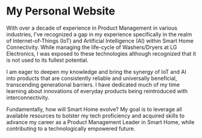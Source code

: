 # My Personal Website


With over a decade of experience in Product Management in various industries, I've recognized a gap in my experience specifically in the realm of Internet-of-Things (IoT) and Artificial Intelligence (AI) within Smart Home Connectivity. While managing the life-cycle of Washers/Dryers at LG Electronics, I was exposed to these technologies although recognized that it is not used to its fullest potential.

I am eager to deepen my knowledge and bring the synergy of IoT and AI into products that are consistently reliable and universally beneficial, transcending generational barriers. I have dedicated much of my time learning about innovations of everyday products being reintroduced with interconnectivity.

Fundamentally, how will Smart Home evolve? My goal is to leverage all available resources to bolster my tech proficiency and acquired skills to advance my career as a Product Management Leader in Smart Home, while contributing to a technologically empowered future.

